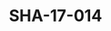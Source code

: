 ---
pid: SHA-17-014
title: SHA-17-014
language: en
collection: Sharhabil Ahmed
original_label: 
rights: Sharhabil Ahmed
location_of_original: Sharhabil Ahmed
photographer_or_studio: Studio Jack Kuwait
scanned_from: photograph 12 by 16.8
_date: '1964'
location: Kuwait
description: Ahmed al Sharif al Habib commander of Sudanese troops stationed in Kuwait
  and Kuwaiti officials
additional_notes: 
permission_display: 'yes'
on_server: 'no'
on_website: 'no'
permalink: /archive/en/sha-17-014.html
layout: photo-page
---
